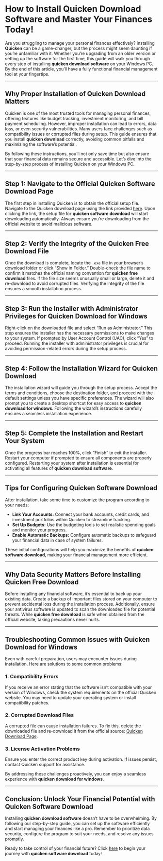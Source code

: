 # How to Install **Quicken Download Software** and Master Your Finances Today!

Are you struggling to manage your personal finances effectively? Installing **Quicken** can be a game-changer, but the process might seem daunting if you’re unfamiliar with it. Whether you’re upgrading from an older version or setting up the software for the first time, this guide will walk you through every step of installing **quicken download software** on your Windows PC. By the end of this article, you’ll have a fully functional financial management tool at your fingertips.

---

## Why Proper Installation of **Quicken Download** Matters

Quicken is one of the most trusted tools for managing personal finances, offering features like budget tracking, investment monitoring, and bill payment scheduling. However, improper installation can lead to errors, data loss, or even security vulnerabilities. Many users face challenges such as compatibility issues or corrupted files during setup. This guide ensures that you install **quicken download** correctly, avoiding common pitfalls and maximizing the software’s potential.

By following these instructions, you’ll not only save time but also ensure that your financial data remains secure and accessible. Let’s dive into the step-by-step process of installing Quicken on your Windows PC.

---

## Step 1: Navigate to the Official **Quicken Software Download** Page

The first step in installing Quicken is to obtain the official setup file. Navigate to the Quicken download page using the link provided [here](https://quicken.com/download). Upon clicking the link, the setup file for **quicken software download** will start downloading automatically. Always ensure you’re downloading from the official website to avoid malicious software.

---

## Step 2: Verify the Integrity of the **Quicken Free Download** File

Once the download is complete, locate the `.exe` file in your browser’s download folder or click “Show in Folder.” Double-check the file name to confirm it matches the official naming convention for **quicken free download** files. If the file size seems unusually small or large, delete it and re-download to avoid corrupted files. Verifying the integrity of the file ensures a smooth installation process.

---

## Step 3: Run the Installer with Administrator Privileges for **Quicken Download for Windows**

Right-click on the downloaded file and select “Run as Administrator.” This step ensures the installer has the necessary permissions to make changes to your system. If prompted by User Account Control (UAC), click “Yes” to proceed. Running the installer with administrator privileges is crucial for avoiding permission-related errors during the setup process.

---

## Step 4: Follow the Installation Wizard for **Quicken Download**

The installation wizard will guide you through the setup process. Accept the terms and conditions, choose the destination folder, and proceed with the default settings unless you have specific preferences. The wizard will also prompt you to create a desktop shortcut for easy access to **quicken download for windows**. Following the wizard’s instructions carefully ensures a seamless installation experience.

---

## Step 5: Complete the Installation and Restart Your System

Once the progress bar reaches 100%, click “Finish” to exit the installer. Restart your computer if prompted to ensure all components are properly configured. Restarting your system after installation is essential for activating all features of **quicken download software**.

---

## Tips for Configuring **Quicken Software Download**

After installation, take some time to customize the program according to your needs:

- **Link Your Accounts:** Connect your bank accounts, credit cards, and investment portfolios within Quicken to streamline tracking.
- **Set Up Budgets:** Use the budgeting tools to set realistic spending goals and monitor your progress.
- **Enable Automatic Backups:** Configure automatic backups to safeguard your financial data in case of system failures.

These initial configurations will help you maximize the benefits of **quicken software download**, making your financial management more efficient.

---

## Why Data Security Matters Before Installing **Quicken Free Download**

Before installing any financial software, it’s essential to back up your existing data. Create a backup of important files stored on your computer to prevent accidental loss during the installation process. Additionally, ensure your antivirus software is updated to scan the downloaded file for potential threats. While **quicken free download** is safe when obtained from the official website, taking precautions never hurts.

---

## Troubleshooting Common Issues with **Quicken Download for Windows**

Even with careful preparation, users may encounter issues during installation. Here are solutions to some common problems:

### 1. Compatibility Errors
If you receive an error stating that the software isn’t compatible with your version of Windows, check the system requirements on the official Quicken website. You may need to update your operating system or install compatibility patches.

### 2. Corrupted Download Files
A corrupted file can cause installation failures. To fix this, delete the downloaded file and re-download it from the official source: [Quicken Download Page](https://quicken.com/download).

### 3. License Activation Problems
Ensure you enter the correct product key during activation. If issues persist, contact Quicken support for assistance.

By addressing these challenges proactively, you can enjoy a seamless experience with **quicken download for windows**.

---

## Conclusion: Unlock Your Financial Potential with **Quicken Software Download**

Installing **quicken download software** doesn’t have to be overwhelming. By following our step-by-step guide, you can set up the software efficiently and start managing your finances like a pro. Remember to prioritize data security, configure the program to suit your needs, and resolve any issues promptly.

Ready to take control of your financial future? Click [here](https://quicken.com/download) to begin your journey with **quicken software download** today!
